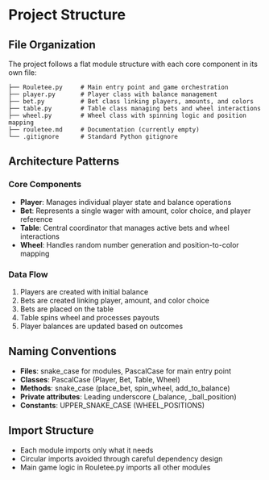 # Project Structure

## File Organization
The project follows a flat module structure with each core component in its own file:

```
├── Rouletee.py     # Main entry point and game orchestration
├── player.py       # Player class with balance management
├── bet.py          # Bet class linking players, amounts, and colors
├── table.py        # Table class managing bets and wheel interactions
├── wheel.py        # Wheel class with spinning logic and position mapping
├── rouletee.md     # Documentation (currently empty)
└── .gitignore      # Standard Python gitignore
```

## Architecture Patterns

### Core Components
- **Player**: Manages individual player state and balance operations
- **Bet**: Represents a single wager with amount, color choice, and player reference
- **Table**: Central coordinator that manages active bets and wheel interactions
- **Wheel**: Handles random number generation and position-to-color mapping

### Data Flow
1. Players are created with initial balance
2. Bets are created linking player, amount, and color choice
3. Bets are placed on the table
4. Table spins wheel and processes payouts
5. Player balances are updated based on outcomes

## Naming Conventions
- **Files**: snake_case for modules, PascalCase for main entry point
- **Classes**: PascalCase (Player, Bet, Table, Wheel)
- **Methods**: snake_case (place_bet, spin_wheel, add_to_balance)
- **Private attributes**: Leading underscore (_balance, _ball_position)
- **Constants**: UPPER_SNAKE_CASE (WHEEL_POSITIONS)

## Import Structure
- Each module imports only what it needs
- Circular imports avoided through careful dependency design
- Main game logic in Rouletee.py imports all other modules